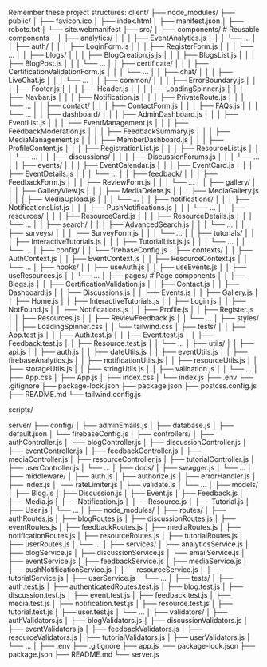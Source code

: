 Remember these project structures:
client/
├── node_modules/
├── public/
│   ├── favicon.ico
│   ├── index.html
│   ├── manifest.json
│   ├── robots.txt
│   └── site.webmanifest
├── src/
│   ├── components/          # Reusable components
│   │   ├── analytics/
│   │   │   ├── EventAnalytics.js
│   │   │   └── ...
│   │   ├── auth/
│   │   │   ├── LoginForm.js
│   │   │   ├── RegisterForm.js
│   │   │   └── ...
│   │   ├── blogs/
│   │   │   ├── BlogCreation.js.js
│   │   │   ├── BlogsList.js
│   │   │   ├── BlogPost.js
│   │   │   └── ...
│   │   ├── certificate/
│   │   │   ├── CertificationValidationForm.js
│   │   │   └── ...
│   │   ├── chat/
│   │   │   ├── LiveChat.js
│   │   │   └── ...
│   │   ├── common/
│   │   │   ├── ErrorBoundary.js
│   │   │   ├── Footer.js
│   │   │   ├── Header.js
│   │   │   ├── LoadingSpinner.js
│   │   │   ├── Navbar.js
│   │   │   ├── Notification.js
│   │   │   ├── PrivateRoute.js
│   │   │   └── ...
│   │   ├── contact/
│   │   │   ├── ContactForm.js
│   │   │   ├── FAQs.js
│   │   │   └── ...
│   │   ├── dashboard/
│   │   │   ├── AdminDashboard.js
│   │   │   ├── EventList.js
│   │   │   ├── EventManagement.js
│   │   │   ├── FeedbackModeration.js
│   │   │   ├── FeedbackSummary.js
│   │   │   ├── MediaManagement.js
│   │   │   ├── MemberDashboard.js
│   │   │   ├── ProfileContent.js
│   │   │   ├── RegistrationList.js
│   │   │   ├── ResourceList.js
│   │   │   └── ...
│   │   ├── discussions/
│   │   │   ├── DiscussionForums.js
│   │   │   └── ...
│   │   ├── events/
│   │   │   ├── EventCalendar.js
│   │   │   ├── EventCard.js
│   │   │   ├── EventDetails.js
│   │   │   └── ...
│   │   ├── feedback/
│   │   │   ├── FeedbackForm.js
│   │   │   ├── ReviewForm.js
│   │   │   └── ...
│   │   ├── gallery/
│   │   │   ├── GalleryView.js
│   │   │   ├── MediaDelete.js
│   │   │   ├── MediaGallery.js
│   │   │   ├── MediaUpload.js
│   │   │   └── ...
│   │   ├── notifications/
│   │   │   ├── NotificationsList.js
│   │   │   ├── PushNotifications.js
│   │   │   └── ...
│   │   ├── resources/
│   │   │   ├── ResourceCard.js
│   │   │   ├── ResourceDetails.js
│   │   │   └── ...
│   │   ├── search/
│   │   │   ├── AdvancedSearch.js
│   │   │   └── ...
│   │   ├── surveys/
│   │   │   ├── SurveyForm.js
│   │   │   └── ...
│   │   ├── tutorials/
│   │   │   ├── InteractiveTutorials.js
│   │   │   ├── TutorialList.js.js
│   │   │   └── ...
│   │   └── ...
│   ├── config/
│   │   └── firebaseConfig.js
│   ├── contexts/
│   │   ├── AuthContext.js
│   │   ├── EventContext.js
│   │   ├── ResourceContext.js
│   │   └── ...
│   ├── hooks/
│   │   ├── useAuth.js
│   │   ├── useEvents.js
│   │   ├── useResources.js
│   │   └── ...
│   ├── pages/               # Page components
│   │   ├── Blogs.js
│   │   ├── CertificationValidation.js
│   │   ├── Contact.js
│   │   ├── Dashboard.js
│   │   ├── Discussions.js
│   │   ├── Events.js
│   │   ├── Gallery.js
│   │   ├── Home.js
│   │   ├── InteractiveTutorials.js
│   │   ├── Login.js
│   │   ├── NotFound.js
│   │   ├── Notifications.js
│   │   ├── Profile.js
│   │   ├── Register.js
│   │   ├── Resources.js
│   │   ├── ReviewFeedback.js
│   │   └── ...
│   ├── styles/
│   │   ├── LoadingSpinner.css
│   │   └── tailwind.css
│   ├── tests/
│   │   ├── App.test.js
│   │   ├── Auth.test.js
│   │   ├── Event.test.js
│   │   ├── Feedback.test.js
│   │   ├── Resource.test.js
│   │   └── ...
│   ├── utils/
│   │   ├── api.js
│   │   ├── auth.js
│   │   ├── dateUtils.js
│   │   ├── eventUtils.js
│   │   ├── firebaseAnalytics.js
│   │   ├── notificationUtils.js
│   │   ├── resourceUtils.js
│   │   ├── storageUtils.js
│   │   ├── stringUtils.js
│   │   ├── validation.js
│   │   └── ...
│   ├── App.css
│   ├── App.js
│   ├── index.css
│   └── index.js
├── .env
├── .gitignore
├── package-lock.json
├── package.json
├── postcss.config.js
├── README.md
└── tailwind.config.js

scripts/

server/
├── config/
│   ├── adminEmails.js
│   ├── database.js
│   ├── default.json
│   └── firebaseConfig.js
│
├── controllers/
│   ├── authController.js
│   ├── blogController.js
│   ├── discussionController.js
│   ├── eventController.js
│   ├── feedbackController.js
│   ├── mediaController.js
│   ├── resourceController.js
│   ├── tutorialController.js
│   ├── userController.js
│   └── ...
│
├── docs/
│   ├── swagger.js
│   └── ...
│
├── middleware/
│   ├── auth.js
│   ├── authorize.js
│   ├── errorHandler.js
│   ├── index.js
│   ├── rateLimiter.js
│   ├── validate.js
│   └── ...
│
├── models/
│   ├── Blog.js
│   ├── Discussion.js
│   ├── Event.js
│   ├── Feedback.js
│   ├── Media.js
│   ├── Notification.js
│   ├── Resource.js
│   ├── Tutorial.js
│   ├── User.js
│   └── ...
│
├── node_modules/
│
├── routes/
│   ├── authRoutes.js
│   ├── blogRoutes.js
│   ├── discussionRoutes.js
│   ├── eventRoutes.js
│   ├── feedbackRoutes.js
│   ├── mediaRoutes.js
│   ├── notificationRoutes.js
│   ├── resourceRoutes.js
│   ├── tutorialRoutes.js
│   ├── userRoutes.js
│   └── ...
│
├── services/
│   ├── analyticsService.js
│   ├── blogService.js
│   ├── discussionService.js
│   ├── emailService.js
│   ├── eventService.js
│   ├── feedbackService.js
│   ├── mediaService.js
│   ├── pushNotificationService.js
│   ├── resourceService.js
│   ├── tutorialService.js
│   ├── userService.js
│   └── ...
│
├── tests/
│   ├── auth.test.js
│   ├── authenticatedRoutes.test.js
│   ├── blog.test.js
│   ├── discussion.test.js
│   ├── event.test.js
│   ├── feedback.test.js
│   ├── media.test.js
│   ├── notification.test.js
│   ├── resource.test.js
│   ├── tutorial.test.js
│   ├── user.test.js
│   └── ...
│
├── validators/
│   ├── authValidators.js
│   ├── blogValidators.js
│   ├── discussionValidators.js
│   ├── eventValidators.js
│   ├── feedbackValidators.js
│   ├── resourceValidators.js
│   ├── tutorialValidators.js
│   ├── userValidators.js
│   └── ...
│
├── .env
├── .gitignore
├── app.js
├── package-lock.json
├── package.json
├── README.md
└── server.js
